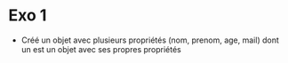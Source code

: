 # Exo 1
- Créé un objet avec plusieurs propriétés (nom, prenom, age, mail) dont un est un objet avec ses propres propriétés